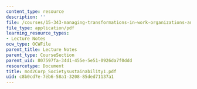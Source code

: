 ```yaml
---
content_type: resource
description: ''
file: /courses/15-343-managing-transformations-in-work-organizations-and-society-spring-2002/c8b0cd7e7eb658a1320885ded71137a1_mod2Corp_Societysustainability1.pdf
file_type: application/pdf
learning_resource_types:
- Lecture Notes
ocw_type: OCWFile
parent_title: Lecture Notes
parent_type: CourseSection
parent_uid: 807597fa-34d1-455e-5e51-0926da7f0ddd
resourcetype: Document
title: mod2Corp_Societysustainability1.pdf
uid: c8b0cd7e-7eb6-58a1-3208-85ded71137a1
---
```

